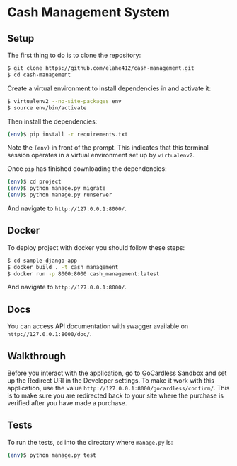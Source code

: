 # Cash Management System

## Setup

The first thing to do is to clone the repository:

```sh
$ git clone https://github.com/elahe412/cash-management.git
$ cd cash-management
```

Create a virtual environment to install dependencies in and activate it:

```sh
$ virtualenv2 --no-site-packages env
$ source env/bin/activate
```

Then install the dependencies:

```sh
(env)$ pip install -r requirements.txt
```
Note the `(env)` in front of the prompt. This indicates that this terminal
session operates in a virtual environment set up by `virtualenv2`.

Once `pip` has finished downloading the dependencies:
```sh
(env)$ cd project
(env)$ python manage.py migrate
(env)$ python manage.py runserver
```
And navigate to `http://127.0.0.1:8000/`.

## Docker
To deploy project with docker you should follow these steps:
```sh
$ cd sample-django-app
$ docker build . -t cash_management
$ docker run -p 8000:8000 cash_management:latest
```
And navigate to `http://127.0.0.1:8000/`.

## Docs
You can access API documentation with swagger available on `http://127.0.0.1:8000/doc/`.

## Walkthrough

Before you interact with the application, go to GoCardless Sandbox and set up
the Redirect URI in the Developer settings. To make it work with this
application, use the value `http://127.0.0.1:8000/gocardless/confirm/`. This is to
make sure you are redirected back to your site where the purchase is verified
after you have made a purchase.


## Tests

To run the tests, `cd` into the directory where `manage.py` is:
```sh
(env)$ python manage.py test 
```